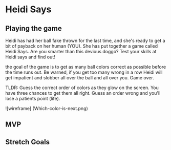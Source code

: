 # Heidi Says
 ## Playing the game
 Heidi has had her ball fake thrown for the last time, and she's ready to get a bit of payback on her human (YOU). She has put together a game called Heidi Says. Are you smarter than this devious doggo? Test your skills at Heidi says and find out!

 the goal of the game is to get as many ball colors correct as possible before the time runs out. Be warned, if you get too many wrong in a row Heidi will get impatient and slobber all over the ball and all over you. Game over. 

 TLDR: Guess the correct order of colors as they glow on the screen. You have three chances to get them all right. Guess an order wrong and you'll lose a patients point (life). 

 ![wireframe] (Which-color-is-next.png)

 ## MVP

 ## Stretch Goals